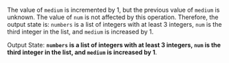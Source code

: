 The value of `medium` is incremented by 1, but the previous value of `medium` is unknown. The value of `num` is not affected by this operation. Therefore, the output state is: `numbers` is a list of integers with at least 3 integers, `num` is the third integer in the list, and `medium` is increased by 1.

Output State: **`numbers` is a list of integers with at least 3 integers, `num` is the third integer in the list, and `medium` is increased by 1**.